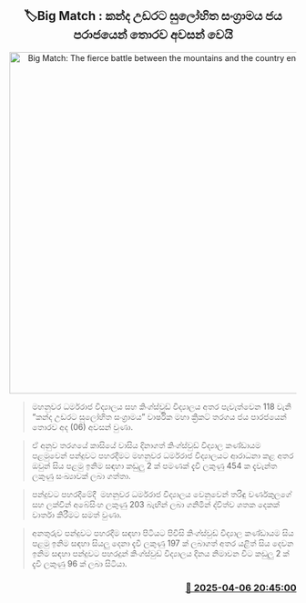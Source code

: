 <p align='center'><b><h2 align='center' title='Big Match: The fierce battle between the mountains and the country ends in a draw'>🏷Big Match : කන්ද උඩරට සුලෝහිත සංග්‍රාම​ය ජය පරාජයෙන් තොරව අවසන් වෙයි</h2></b></p>
<p align='center'><img src='https://helakuru.sgp1.cdn.digitaloceanspaces.com/esana/images/lib/battle-fo-the-maroons-n.jpg' width='600' alt='Big Match: The fierce battle between the mountains and the country ends in a draw'></p>

> මහනුවර ධර්මරාජ විද්‍යාලය සහ කිංග්ස්වුඩ් විද්‍යාලය අතර පැවැත්වෙන 118 වැනි “කන්ද උඩරට සුලෝහිත සංග්‍රාම​ය” වාර්ෂික මහා ක්‍රිකට් තරගය ජය පාරජයෙන් තොරව අද (06) අවසන් වුණා.

> ඒ අනුව තරගයේ කාසි‍යේ වාසිය දිනාගත් කිංග්ස්වුඩ් විද්‍යාල කණ්ඩායම පළමුවෙන් පන්දුවට පහරදීමට මහනුවර ධර්මරාජ විද්‍යාලයට ආරාධනා කළ අතර ඔවුන් සිය පළමු ඉනිම සඳහා කඩුලු 2 ක් පමණක් දැවී ලකුණු 454 ක දැවැන්ත ලකුණු සංඛ්‍යාවක් ලබා ගත්තා.

> පන්දුවට පහරදීමේදී  මහනුවර ධර්මරාජ විද්‍යාලය වෙනුවෙන් තරිඳු වර්ණකුලගේ සහ ලක්වින් අබේසිංහ ලකුණු 203 බැඟින් ලබා ගනිමින් ද්විත්ව ශතක දෙකක් වාර්තා කිරීමට සමත් වුණා.

> අනතුරුව පන්දුවට පහරදීම සඳහා පිටියට පිවිසි කිංග්ස්වුඩ් විද්‍යාල කණ්ඩායම සිය පළමු ඉනිම සඳහා සියලු දෙනා දැවී ලකුණු 197 ක් ලබාගත් අතර යළිත් සිය දෙවන ඉනිම සඳහා පන්දුවට පහරදුන් කිංග්ස්වුඩ් විද්‍යාලය දිනය නිමාවන විට කඩුලු 2 ක් දැවී ලකුණු 96 ක් ලබා සිටියා.



<h3 align='right'><a href='https://www.helakuru.lk/esana/p/109011/'>📅 2025-04-06 20:45:00</a></h3>
